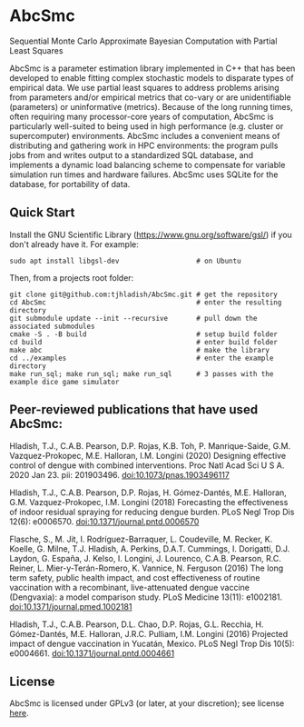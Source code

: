 # AbcSmc
Sequential Monte Carlo Approximate Bayesian Computation with Partial Least Squares

AbcSmc is a parameter estimation library implemented in C++ that has been developed to enable fitting complex stochastic models to disparate types of empirical data.  We use partial least squares to address problems arising from parameters and/or empirical metrics that co-vary or are unidentifiable (parameters) or uninformative (metrics).  Because of the long running times, often requiring many processor-core years of computation, AbcSmc is particularly well-suited to being used in high performance (e.g. cluster or supercomputer) environments. AbcSmc includes a convenient means of distributing and gathering work in HPC environments: the program pulls jobs from and writes output to a standardized SQL database, and implements a dynamic load balancing scheme to compensate for variable simulation run times and hardware failures. AbcSmc uses SQLite for the database, for portability of data.

## Quick Start

Install the GNU Scientific Library (https://www.gnu.org/software/gsl/) if you don't already have it.  For example:
```
sudo apt install libgsl-dev                   # on Ubuntu
```

Then, from a projects root folder:

```
git clone git@github.com:tjhladish/AbcSmc.git # get the repository
cd AbcSmc                                     # enter the resulting directory 
git submodule update --init --recursive       # pull down the associated submodules
cmake -S . -B build                           # setup build folder
cd build                                      # enter build folder
make abc                                      # make the library
cd ../examples                                # enter the example directory
make run_sql; make run_sql; make run_sql      # 3 passes with the example dice game simulator
```

## Peer-reviewed publications that have used AbcSmc:

Hladish, T.J., C.A.B. Pearson, D.P. Rojas, K.B. Toh, P. Manrique-Saide, G.M. Vazquez-Prokopec, M.E. Halloran, I.M. Longini (2020) Designing effective control of dengue with combined interventions. Proc Natl Acad Sci U S A.  2020 Jan 23. pii: 201903496. [doi:10.1073/pnas.1903496117](https://doi.org/10.1073/pnas.1903496117)

Hladish, T.J., C.A.B. Pearson, D.P. Rojas, H. Gómez-Dantés, M.E. Halloran, G.M. Vazquez-Prokopec, I.M. Longini (2018) Forecasting the effectiveness of indoor residual spraying for reducing dengue burden.  PLoS Negl Trop Dis 12(6): e0006570. [doi:10.1371/journal.pntd.0006570](https://doi.org/10.1371/journal.pntd.0006570)

Flasche, S., M. Jit, I. Rodríguez-Barraquer, L. Coudeville, M. Recker, K. Koelle, G. Milne, T.J. Hladish, A. Perkins, D.A.T. Cummings, I. Dorigatti, D.J. Laydon, G. España, J. Kelso, I. Longini, J. Lourenco, C.A.B. Pearson, R.C. Reiner, L. Mier-y-Terán-Romero, K. Vannice, N. Ferguson (2016) The long term safety, public health impact, and cost effectiveness of routine vaccination with a recombinant, live-attenuated dengue vaccine (Dengvaxia): a model comparison study. PLoS Medicine 13(11): e1002181. [doi:10.1371/journal.pmed.1002181](https://doi.org/10.1371/journal.pmed.1002181)

Hladish, T.J., C.A.B. Pearson, D.L. Chao, D.P. Rojas, G.L. Recchia, H. Gómez-Dantés, M.E. Halloran, J.R.C. Pulliam, I.M. Longini (2016) Projected impact of dengue vaccination in Yucatán, Mexico. PLoS Negl Trop Dis 10(5): e0004661. [doi:10.1371/journal.pntd.0004661](https://doi.org/10.1371/journal.pntd.0004661)

## License
AbcSmc is licensed under GPLv3 (or later, at your discretion); see license [here](LICENSE).
